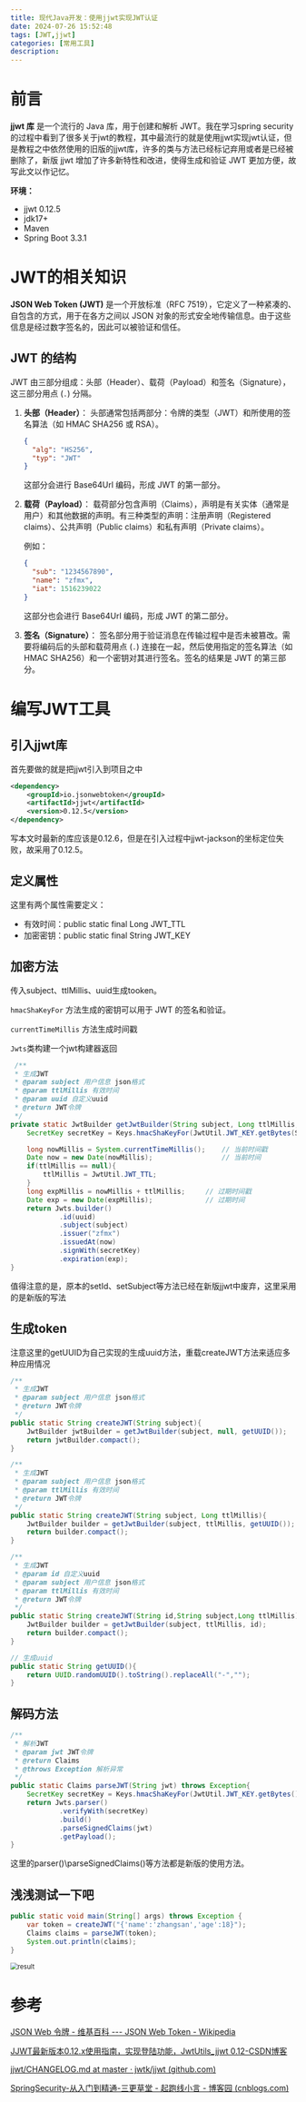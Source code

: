 ```yaml
---
title: 现代Java开发：使用jjwt实现JWT认证
date: 2024-07-26 15:52:48
tags: [JWT,jjwt]
categories: [常用工具]
description: 
---
```


#  前言

**jjwt 库** 是一个流行的 Java 库，用于创建和解析 JWT。我在学习spring security 的过程中看到了很多关于jwt的教程，其中最流行的就是使用jjwt实现jwt认证，但是教程之中依然使用的旧版的jjwt库，许多的类与方法已经标记弃用或者是已经被删除了，新版 jjwt 增加了许多新特性和改进，使得生成和验证 JWT 更加方便，故写此文以作记忆。

**环境：**

- jjwt 0.12.5
- jdk17+
- Maven 
- Spring Boot 3.3.1

# JWT的相关知识

 **JSON Web Token (JWT)** 是一个开放标准（RFC 7519），它定义了一种紧凑的、自包含的方式，用于在各方之间以 JSON 对象的形式安全地传输信息。由于这些信息是经过数字签名的，因此可以被验证和信任。

## JWT 的结构

JWT 由三部分组成：头部（Header）、载荷（Payload）和签名（Signature），这三部分用点 (`.`) 分隔。

1. **头部（Header）**： 头部通常包括两部分：令牌的类型（JWT）和所使用的签名算法（如 HMAC SHA256 或 RSA）。

   ```json
   {
     "alg": "HS256",
     "typ": "JWT"
   }
   ```

   这部分会进行 Base64Url 编码，形成 JWT 的第一部分。

2. **载荷（Payload）**： 载荷部分包含声明（Claims），声明是有关实体（通常是用户）和其他数据的声明。有三种类型的声明：注册声明（Registered claims）、公共声明（Public claims）和私有声明（Private claims）。

   例如：

   ```json
   {
     "sub": "1234567890",
     "name": "zfmx",
     "iat": 1516239022
   }
   ```

   这部分也会进行 Base64Url 编码，形成 JWT 的第二部分。

3. **签名（Signature）**： 签名部分用于验证消息在传输过程中是否未被篡改。需要将编码后的头部和载荷用点 (`.`) 连接在一起，然后使用指定的签名算法（如 HMAC SHA256）和一个密钥对其进行签名。签名的结果是 JWT 的第三部分。

# 编写JWT工具

## 引入jjwt库

首先要做的就是把jjwt引入到项目之中

```xml
<dependency>
    <groupId>io.jsonwebtoken</groupId>
    <artifactId>jjwt</artifactId>
    <version>0.12.5</version>
</dependency>
```

写本文时最新的库应该是0.12.6，但是在引入过程中jjwt-jackson的坐标定位失败，故采用了0.12.5。

## 定义属性

这里有两个属性需要定义：

- 有效时间：public static final Long  JWT_TTL
- 加密密钥：public static final String  JWT_KEY

## 加密方法

传入subject、ttlMillis、uuid生成tooken。

`hmacShaKeyFor` 方法生成的密钥可以用于 JWT 的签名和验证。

`currentTimeMillis` 方法生成时间戳

`Jwts`类构建一个jwt构建器返回

```java
 /**
 * 生成JWT
 * @param subject 用户信息 json格式
 * @param ttlMillis 有效时间
 * @param uuid 自定义uuid
 * @return JWT令牌
 */
private static JwtBuilder getJwtBuilder(String subject, Long ttlMillis, String uuid){
    SecretKey secretKey = Keys.hmacShaKeyFor(JwtUtil.JWT_KEY.getBytes(StandardCharsets.UTF_8));

    long nowMillis = System.currentTimeMillis();    // 当前时间戳
    Date now = new Date(nowMillis);                 // 当前时间
    if(ttlMillis == null){
        ttlMillis = JwtUtil.JWT_TTL;
    }
    long expMillis = nowMillis + ttlMillis;     // 过期时间戳
    Date exp = new Date(expMillis);             // 过期时间
    return Jwts.builder()
            .id(uuid)
            .subject(subject)
            .issuer("zfmx")
            .issuedAt(now)
            .signWith(secretKey)
            .expiration(exp);
}
```

值得注意的是，原本的setId、setSubject等方法已经在新版jjwt中废弃，这里采用的是新版的写法

## 生成token

注意这里的getUUID为自己实现的生成uuid方法，重载createJWT方法来适应多种应用情况

```java
/**
 * 生成JWT
 * @param subject 用户信息 json格式
 * @return JWT令牌
 */
public static String createJWT(String subject){
    JwtBuilder jwtBuilder = getJwtBuilder(subject, null, getUUID());
    return jwtBuilder.compact();
}

/**
 * 生成JWT
 * @param subject 用户信息 json格式
 * @param ttlMillis 有效时间
 * @return JWT令牌
 */
public static String createJWT(String subject, Long ttlMillis){
    JwtBuilder builder = getJwtBuilder(subject, ttlMillis, getUUID());
    return builder.compact();
}

/**
 * 生成JWT
 * @param id 自定义uuid
 * @param subject 用户信息 json格式
 * @param ttlMillis 有效时间
 * @return JWT令牌
 */
public static String createJWT(String id,String subject,Long ttlMillis){
    JwtBuilder builder = getJwtBuilder(subject, ttlMillis, id);
    return builder.compact();
}

// 生成uuid
public static String getUUID(){
    return UUID.randomUUID().toString().replaceAll("-","");
}
```

## 解码方法

```java
/**
 * 解析JWT
 * @param jwt JWT令牌
 * @return Claims
 * @throws Exception 解析异常
 */
public static Claims parseJWT(String jwt) throws Exception{
    SecretKey secretKey = Keys.hmacShaKeyFor(JwtUtil.JWT_KEY.getBytes());
    return Jwts.parser()
            .verifyWith(secretKey)
            .build()
            .parseSignedClaims(jwt)
            .getPayload();
}
```

这里的parser()\parseSignedClaims()等方法都是新版的使用方法。

## 浅浅测试一下吧

```java
public static void main(String[] args) throws Exception {
    var token = createJWT("{'name':'zhangsan','age':18}");
    Claims claims = parseJWT(token);
    System.out.println(claims);
}
```

<img src="2024-07-26/image-20240726162242003.png" alt="result" style="zoom:80%;" />

# 参考

[JSON Web 令牌 - 维基百科 --- JSON Web Token - Wikipedia](https://en.wikipedia.org/wiki/JSON_Web_Token)

[JJWT最新版本0.12.x使用指南，实现登陆功能，JwtUtils_jjwt 0.12-CSDN博客](https://blog.csdn.net/shenyunmomie/article/details/139805325)

[jjwt/CHANGELOG.md at master · jwtk/jjwt (github.com)](https://github.com/jwtk/jjwt/blob/master/CHANGELOG.md)

[SpringSecurity-从入门到精通-三更草堂 - 起跑线小言 - 博客园 (cnblogs.com)](https://www.cnblogs.com/qipaoxian/p/16920743.html)
